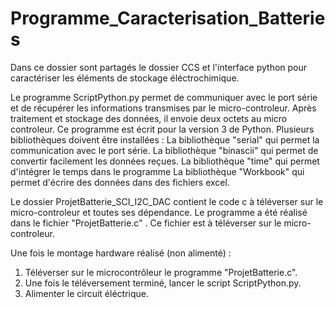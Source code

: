 # Programme_Caracterisation_Batteries
Dans ce dossier sont partagés le dossier CCS et l'interface python pour caractériser les éléments de stockage éléctrochimique.

Le programme ScriptPython.py permet de communiquer avec le port série et de récupérer les informations transmises par le micro-controleur. 
Après traitement et stockage des données, il envoie deux octets au micro controleur. 
Ce programme est écrit pour la version 3 de Python. Plusieurs bibliothèques doivent être installées : 
La bibliothèque "serial" qui permet la communication avec le port série. La bibliothèque "binascii" qui permet de convertir facilement les données reçues. La bibliothèque "time" qui permet d'intégrer le temps dans le programme
La bibliothèque "Workbook" qui permet d'écrire des données dans des fichiers excel.

Le dossier ProjetBatterie_SCI_I2C_DAC contient le code c à téléverser sur le micro-controleur et toutes ses dépendance. Le programme a été réalisé dans le fichier "ProjetBatterie.c" . Ce fichier est à téléverser sur le micro-controleur.

Une fois le montage hardware réalisé (non alimenté) : 
1. Téléverser sur le microcontrôleur le programme "ProjetBatterie.c".
2. Une fois le téléversement terminé, lancer le script ScriptPython.py.
3. Alimenter le circuit éléctrique. 

